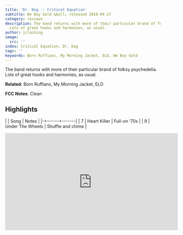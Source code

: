 ```yaml
---
title: 'Dr. Dog :: Critical Equation'
subtitle: We Buy Gold &bull; released 2018-04-27
category: reviews
description: The band returns with more of their particular brand of folksy psychedelia.
  Lots of great hooks and harmonies, as usual.
author: jclacking
image:
  src: ''
index: Critical Equation, Dr. Dog
tags: ''
keywords: Born Ruffians, My Morning Jacket, ELO, We Buy Gold
---
```

The band returns with more of their particular brand of folksy psychedelia. Lots of great hooks and harmonies, as usual.<!--more-->

**Related**: Born Ruffians, My Morning Jacket, ELO

**FCC Notes**: Clean

## Highlights

| | Song | Notes |
|-+------+-------|
| 7 | Heart Killer | Full-on ‘70s |
| 9 | Under The Wheels | Shuffle and chime |

<div class="tlo-detail-video"><iframe width="560" height="315" src="https://www.youtube.com/embed/3cmHsBA0WLA" frameborder="0" allow="autoplay; encrypted-media" allowfullscreen></iframe></div>


